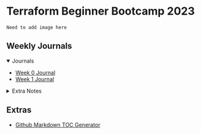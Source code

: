 # Terraform Beginner Bootcamp 2023

`Need to add image here`

## Weekly Journals

<details open>
<summary>Journals</summary>

  + [Week 0 Journal](journal/week0.md)
  + [Week 1 Journal](journal/week1.md)

</details>

<details>
<summary>Extra Notes</summary>
  
+ Note 1 (soon) 

</details>

## Extras
- [Github Markdown TOC Generator](https://ecotrust-canada.github.io/markdown-toc/)